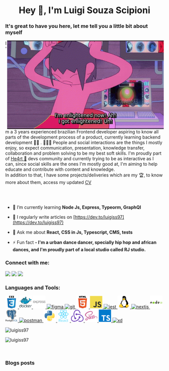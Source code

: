 

<!--
**LuigiSS97/LuigiSS97** is a ✨ _special_ ✨ repository because its `README.md` (this file) appears on your GitHub profile.

Here are some ideas to get you started:

- 🔭 I’m currently working on ...
- 🌱 I’m currently learning ...
- 👯 I’m looking to collaborate on ...
- 🤔 I’m looking for help with ...
- 💬 Ask me about ...
- 📫 How to reach me: ...
- 😄 Pronouns: ...
- ⚡ Fun fact: ...
-->
<div>
  <h1 align="center">Hey 👋, I'm Luigi Souza Scipioni</h1>
  <h3>It's great to have you here, let me tell you a little bit about myself </h2>
</div>

<div>
  <img align="right" alt="Git-Computador" style={{"margin-left": "18px"}} src="./assets/midnight.gif"/>
</div>


<p align="left">I'm a 3 years experienced brazilian Frontend developer aspiring to know all parts of the development process of a product, currently learning backend development 🧔🏽 .
🧑‍🤝‍🧑 People and social interactions are the things I mostly enjoy, so expect communication, presentation, knowledge transfer, collaboration and problem solving to be my best soft skills. I'm proudly part of <a href="https://github.com/he4rt">He4rt 💜</a> devs community and currently trying to be as interactive as I can, since social skills are the ones I'm mostly good at, I'm aiming to help educate and contribute with content and knowledge. <br>
In addition to that, I have some projects/deliveries which are my 🏆, to know more about them, access my updated <a href="https://docs.google.com/document/d/12FnUtZRDL4SuFoWloi4e5T3OuY--CzlMPCYi7neOlqw/edit?usp=drive_link">CV</a>  
</p><br><br>

- 🌱 I’m currently learning **Node Js, Express, Typeorm, GraphQl**

- 📝 I regularly write articles on [https://dev.to/luigiss97](https://dev.to/luigiss97)

- 💬 Ask me about **React, CSS in Js, Typescript, CMS, tests**

- ⚡ Fun fact **- I'm a urban dance dancer, specially hip hop and african dances, and I'm proudly part of a local studio called RJ studio.**
  

<h3 align="left">Connect with me:</h3>
<p align="left">
<a href="https://dev.to/luigiss97"><img src="https://img.shields.io/badge/dev.to-0A0A0A?style=for-the-badge&logo=devdotto&logoColor=white"/></a>
<a href="https://www.linkedin.com/in/luigi-scipioni-frontend/"><img src="https://img.shields.io/badge/LinkedIn-0077B5?style=for-the-badge&logo=linkedin&logoColor=white"/></a>
<a href="mailto:luigisouzasc@gmail.com"><img src="https://img.shields.io/badge/Gmail-D14836?style=for-the-badge&logo=gmail&logoColor=white"/></a>

</p>

<h3 align="left">Languages and Tools:</h3>
<p align="left"> <a href="https://www.w3schools.com/css/" target="_blank" rel="noreferrer"> <img src="https://raw.githubusercontent.com/devicons/devicon/master/icons/css3/css3-original-wordmark.svg" alt="css3" width="40" height="40"/> </a> <a href="https://www.docker.com/" target="_blank" rel="noreferrer"> <img src="https://raw.githubusercontent.com/devicons/devicon/master/icons/docker/docker-original-wordmark.svg" alt="docker" width="40" height="40"/> </a> <a href="https://expressjs.com" target="_blank" rel="noreferrer"> <img src="https://raw.githubusercontent.com/devicons/devicon/master/icons/express/express-original-wordmark.svg" alt="express" width="40" height="40"/> </a> <a href="https://www.figma.com/" target="_blank" rel="noreferrer"> <img src="https://www.vectorlogo.zone/logos/figma/figma-icon.svg" alt="figma" width="40" height="40"/> </a> <a href="https://git-scm.com/" target="_blank" rel="noreferrer"> <img src="https://www.vectorlogo.zone/logos/git-scm/git-scm-icon.svg" alt="git" width="40" height="40"/> </a> <a href="https://www.w3.org/html/" target="_blank" rel="noreferrer"> <img src="https://raw.githubusercontent.com/devicons/devicon/master/icons/html5/html5-original-wordmark.svg" alt="html5" width="40" height="40"/> </a> <a href="https://developer.mozilla.org/en-US/docs/Web/JavaScript" target="_blank" rel="noreferrer"> <img src="https://raw.githubusercontent.com/devicons/devicon/master/icons/javascript/javascript-original.svg" alt="javascript" width="40" height="40"/> </a> <a href="https://jestjs.io" target="_blank" rel="noreferrer"> <img src="https://www.vectorlogo.zone/logos/jestjsio/jestjsio-icon.svg" alt="jest" width="40" height="40"/> </a> <a href="https://www.linux.org/" target="_blank" rel="noreferrer"> <img src="https://raw.githubusercontent.com/devicons/devicon/master/icons/linux/linux-original.svg" alt="linux" width="40" height="40"/> </a> <a href="https://nextjs.org/" target="_blank" rel="noreferrer"> <img src="https://cdn.worldvectorlogo.com/logos/nextjs-2.svg" alt="nextjs" width="40" height="40"/> </a> <a href="https://nodejs.org" target="_blank" rel="noreferrer"> <img src="https://raw.githubusercontent.com/devicons/devicon/master/icons/nodejs/nodejs-original-wordmark.svg" alt="nodejs" width="40" height="40"/> </a> <a href="https://www.postgresql.org" target="_blank" rel="noreferrer"> <img src="https://raw.githubusercontent.com/devicons/devicon/master/icons/postgresql/postgresql-original-wordmark.svg" alt="postgresql" width="40" height="40"/> </a> <a href="https://postman.com" target="_blank" rel="noreferrer"> <img src="https://www.vectorlogo.zone/logos/getpostman/getpostman-icon.svg" alt="postman" width="40" height="40"/> </a> <a href="https://www.python.org" target="_blank" rel="noreferrer"> <img src="https://raw.githubusercontent.com/devicons/devicon/master/icons/python/python-original.svg" alt="python" width="40" height="40"/> </a> <a href="https://reactjs.org/" target="_blank" rel="noreferrer"> <img src="https://raw.githubusercontent.com/devicons/devicon/master/icons/react/react-original-wordmark.svg" alt="react" width="40" height="40"/> </a> <a href="https://redux.js.org" target="_blank" rel="noreferrer"> <img src="https://raw.githubusercontent.com/devicons/devicon/master/icons/redux/redux-original.svg" alt="redux" width="40" height="40"/> </a> <a href="https://sass-lang.com" target="_blank" rel="noreferrer"> <img src="https://raw.githubusercontent.com/devicons/devicon/master/icons/sass/sass-original.svg" alt="sass" width="40" height="40"/> </a> <a href="https://www.typescriptlang.org/" target="_blank" rel="noreferrer"> <img src="https://raw.githubusercontent.com/devicons/devicon/master/icons/typescript/typescript-original.svg" alt="typescript" width="40" height="40"/> </a> <a href="https://www.adobe.com/products/xd.html" target="_blank" rel="noreferrer"> <img src="https://cdn.worldvectorlogo.com/logos/adobe-xd.svg" alt="xd" width="40" height="40"/> </a> </p>

<p><img src="https://github-readme-stats.vercel.app/api/top-langs?username=luigiss97&show_icons=true&locale=en&layout=compact&theme=dracula" alt="luigiss97" /></p>

<p> <img src="https://komarev.com/ghpvc/?username=luigiss97&label=Profile%20views&color=0e75b6&style=flat" alt="luigiss97" /> </p> <br>

### Blogs posts
<!-- BLOG-POST-LIST:START -->
<!-- BLOG-POST-LIST:END -->
